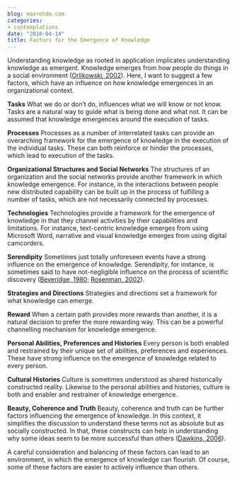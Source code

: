 ```yaml
---
blog: maxrohde.com
categories:
- contemplations
date: "2010-04-14"
title: Factors for the Emergence of Knowledge
---
```


Understanding knowledge as rooted in application implicates understanding knowledge as emergent. Knowledge emerges from how people do things in a social environment ([Orlikowski, 2002](http://www.citeulike.org/user/mxro/article/3739501)). Here, I want to suggest a few factors, which have an influence on how knowledge emergences in an organizational context.

**Tasks** What we do or don’t do, influences what we will know or not know. Tasks are a natural way to guide what is being done and what not. It can be assumed that knowledge emergences around the execution of tasks.

**Processes** Processes as a number of interrelated tasks can provide an overarching framework for the emergence of knowledge in the execution of the individual tasks. These can both reinforce or hinder the processes, which lead to execution of the tasks.

**Organizational Structures and Social Networks** The structures of an organization and the social networks provide another framework in which knowledge emergence. For instance, in the interactions between people new distributed capability can be built up in the process of fulfilling a number of tasks, which are not necessarily connected by processes.

**Technologies** Technologies provide a framework for the emergence of knowledge in that they channel activities by their capabilities and limitations. For instance, text-centric knowledge emerges from using Microsoft Word, narrative and visual knowledge emerges from using digital camcorders.

**Serendipity** Sometimes just totally unforeseen events have a strong influence on the emergence of knowledge. Serendipity, for instance, is sometimes said to have not-negligible influence on the process of scientific discovery ([Beveridge, 1980](http://www.citeulike.org/user/mxro/article/7018012); [Rosenman, 2002](http://www.citeulike.org/user/mxro/article/7018107)).

**Strategies and Directions** Strategies and directions set a framework for what knowledge can emerge.

**Reward** When a certain path provides more rewards than another, it is a natural decision to prefer the more rewarding way. This can be a powerful channelling mechanism for knowledge emergence.

**Personal Abilities, Preferences and Histories** Every person is both enabled and restrained by their unique set of abilities, preferences and experiences. These have strong influence on the emergence of knowledge related to every person.

**Cultural Histories** Culture is sometimes understood as shared historically constructed reality. Likewise to the personal abilities and histories, culture is both and enabler and restrainer of knowledge emergence.

**Beauty, Coherence and Truth** Beauty, coherence and truth can be further factors influencing the emergence of knowledge. In this context, it simplifies the discussion to understand these terms not as absolute but as socially constructed. In that, these constructs can help in understanding why some ideas seem to be more successful than others ([Dawkins, 2006](http://www.citeulike.org/user/mxro/article/636057)).

A careful consideration and balancing of these factors can lead to an environment, in which the emergence of knowledge can flourish. Of course, some of these factors are easier to actively influence than others.
